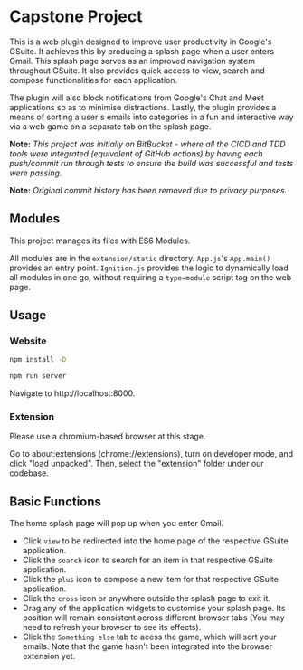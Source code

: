 # Capstone Project

This is a web plugin designed to improve user productivity in Google's GSuite. It achieves this by producing a splash page when a user enters Gmail. This splash page serves as an improved navigation system throughout GSuite.
It also provides quick access to view, search and compose functionalities for each application.

The plugin will also block notifications from Google's Chat and Meet applications so as to minimise distractions.
Lastly, the plugin provides a means of sorting a user's emails into categories in a fun and interactive way via a web game on a separate tab on the splash page.

**Note:** *This project was initially on BitBucket - where all the CICD and TDD tools were integrated (equivalent of GitHub actions) by having each push/commit run through tests to ensure the build was successful and tests were passing.*

**Note:** *Original commit history has been removed due to privacy purposes.*

## Modules

This project manages its files with ES6 Modules.

All modules are in the `extension/static` directory. `App.js`'s `App.main()` provides an entry point. 
`Ignition.js` provides the logic to dynamically load all modules in one go, without requiring a `type=module` script tag on the web page.

## Usage

### Website

```bash
npm install -D
```

```bash
npm run server
```

Navigate to http://localhost:8000.

### Extension

Please use a chromium-based browser at this stage.

Go to about:extensions (chrome://extensions), turn on developer mode, and click "load unpacked". Then, select the "extension" folder under our codebase.

## Basic Functions
The home splash page will pop up when you enter Gmail. 
* Click `view` to be redirected into the home page of the respective GSuite application.
* Click the `search` icon to search for an item in that respective GSuite application.
* Click the `plus` icon to compose a new item for that respective GSuite application.
* Click the `cross` icon or anywhere outside the splash page to exit it.
* Drag any of the application widgets to customise your splash page. Its position will remain consistent across different 
browser tabs (You may need to refresh your browser to see its effects).
* Click the `Something else` tab to acess the game, which will sort your emails. Note that the game hasn't been integrated into the browser extension yet.